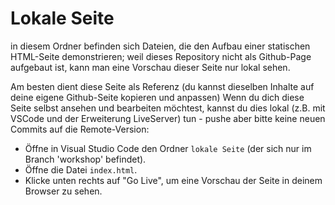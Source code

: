 # Lokale Seite
in diesem Ordner befinden sich Dateien, die den Aufbau einer statischen HTML-Seite demonstrieren; weil dieses Repository nicht als Github-Page aufgebaut ist, kann man eine Vorschau dieser Seite nur lokal sehen.

Am besten dient diese Seite als Referenz (du kannst dieselben Inhalte auf deine eigene Github-Seite kopieren und anpassen)
Wenn du dich diese Seite selbst ansehen und bearbeiten möchtest, kannst du dies lokal (z.B. mit VSCode und der Erweiterung LiveServer) tun - pushe aber bitte keine neuen Commits auf die Remote-Version: 
* Öffne in Visual Studio Code den Ordner ``lokale Seite`` (der sich nur im Branch 'workshop' befindet).
* Öffne die Datei ``index.html``.
* Klicke unten rechts auf "Go Live", um eine Vorschau der Seite in deinem Browser zu sehen.